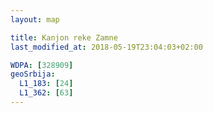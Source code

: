 ```yaml
---
layout: map

title: Kanjon reke Zamne
last_modified_at: 2018-05-19T23:04:03+02:00

WDPA: [328909]
geoSrbija:
  L1_183: [24]
  L1_362: [63]
---
```

